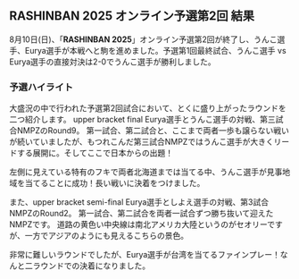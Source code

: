 ## RASHINBAN 2025 オンライン予選第2回 結果

8月10日(日)、「**RASHINBAN 2025**」オンライン予選第2回が終了し、うんこ選手、Eurya選手が本戦へと駒を進めました。予選第1回最終試合、うんこ選手 vs Eurya選手の直接対決は2-0でうんこ選手が勝利しました。

### 予選ハイライト

大盛況の中で行われた予選第2回試合において、とくに盛り上がったラウンドを二つ紹介します。
upper bracket final Eurya選手とうんこ選手の対戦、第三試合NMPZのRound9。
第一試合、第二試合と、ここまで両者一歩も譲らない戦いが続いていましたが、もつれこんだ第三試合NMPZではうんこ選手が大きくリードする展開に。そしてここで日本からの出題！

左側に見えている特有のフキで両者北海道までは当てる中、うんこ選手が見事地域を当てることに成功！長い戦いに決着をつけました。

また、upper bracket semi-final Eurya選手としよえ選手の対戦、第3試合NMPZのRound2。
第一試合、第二試合を両者一試合ずつ勝ち抜いて迎えたNMPZです。
道路の黄色い中央線は南北アメリカ大陸というのがセオリーですが、一方でアジアのようにも見えるこちらの景色。

非常に難しいラウンドでしたが、Eurya選手が台湾を当てるファインプレー！なんと二ラウンドでの決着になりました。
